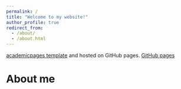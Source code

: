 ```yaml
---
permalink: /
title: "Welcome to my website!"
author_profile: true
redirect_from: 
  - /about/
  - /about.html
---
```


[academicpages template](https://github.com/academicpages/academicpages.github.io) and hosted on GitHub pages. [GitHub pages](https://pages.github.com)

About me
======
